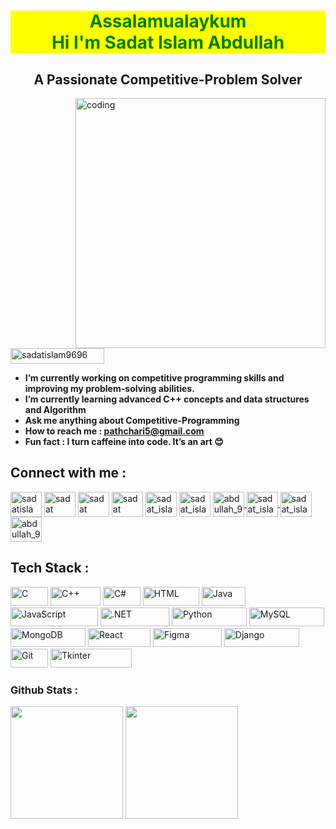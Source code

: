 <!--<img src="https://camo.githubusercontent.com/3167026abe932fe28cb61a7308549da706bc1a8ee81a3cc3169ea75991d2e3d5/68747470733a2f2f692e6962622e636f2f6b3234343135622f4769746875622d42616e6e65722e676966">-->



<h1 align="center" style="color: green !important; background-color: yellow;">
    Assalamualaykum <br> Hi I'm Sadat Islam Abdullah
</h1>



<h2 align="center">A Passionate Competitive-Problem Solver</h2></p>
<!--<h3 align="center">Innovative coder crafting solutions that inspire</h3>-->
<img align="right" alt="coding" width="400" src = "https://user-images.githubusercontent.com/55389276/140866485-8fb1c876-9a8f-4d6a-98dc-08c4981eaf70.gif">

 <p align="left"> 
  <img src="https://komarev.com/ghpvc/?username=sadatislam9696&label=Profile%20views&color=0e75b6&style=flat" alt="sadatislam9696" width="150" height="25" />
</p>





-  <b>I’m currently working on competitive programming skills and improving my problem-solving abilities.</b>
-  <b>I’m currently learning **advanced C++ concepts and data structures and Algorithm**</b>
-  <b>Ask me anything about Competitive-Programming</b>
-  <b>How to reach me : **pathchari5@gmail.com**</b>
-  <b>Fun fact : I turn caffeine into code. It’s an art 😊 </b>


<h2>Connect with me :</h2>
<p align="left">
<a href="https://x.com/sadatislam9696" target="blank"><img align="center" src="https://raw.githubusercontent.com/rahuldkjain/github-profile-readme-generator/master/src/images/icons/Social/twitter.svg" alt="sadatislam9696" height="40" width="50" /></a>
<a href="https://www.linkedin.com/in/sadat-islam-abdullah/" target="blank"><img align="center" src="https://raw.githubusercontent.com/rahuldkjain/github-profile-readme-generator/master/src/images/icons/Social/linked-in-alt.svg" alt="sadat islam" height="40" width="50" /></a>
<a href="https://www.facebook.com/Sadat9696" target="blank"><img align="center" src="https://raw.githubusercontent.com/rahuldkjain/github-profile-readme-generator/master/src/images/icons/Social/facebook.svg" alt="sadat islam" height="40" width="50" /></a>
<a href="https://www.youtube.com/c/sadat islam" target="blank"><img align="center" src="https://raw.githubusercontent.com/rahuldkjain/github-profile-readme-generator/master/src/images/icons/Social/youtube.svg" alt="sadat islam" height="40" width="50" /></a>
<a href="https://codeforces.com/profile/sadat_islam" target="blank"><img align="center" src="https://raw.githubusercontent.com/rahuldkjain/github-profile-readme-generator/master/src/images/icons/Social/codeforces.svg" alt="sadat_islam" height="40" width="50" /></a>
<a href="https://www.leetcode.com/sadat_islam" target="blank"><img align="center" src="https://raw.githubusercontent.com/rahuldkjain/github-profile-readme-generator/master/src/images/icons/Social/leet-code.svg" alt="sadat_islam" height="40" width="50" /></a>
<a href="https://www.codechef.com/users/abdullah_9696" target="_blank">
  <img align="center" src="https://cdn.jsdelivr.net/npm/simple-icons@3.1.0/icons/codechef.svg" alt="abdullah_9696" height="40" width="50" />
</a>
<a href="https://atcoder.jp/users/sadat_islam" target="_blank">
  <img align="center" src="https://img.atcoder.jp/assets/icon/avatar.png" alt="sadat_islam" height="40" width="50" />
</a>
<a href="https://cses.fi/user/180682" target="_blank">
  <img align="center" src="https://cses.fi/logo.png?1" alt="sadat_islam" height="40" width="50" />
</a>
<a href="https://lightoj.com/user/abdullah_9696" target="_blank">
  <img align="center" src="https://static.lightoj.com/assets/loj-logo-inverted.png" alt="abdullah_9696" height="40" width="50" />
</a>


</p>

<h2>Tech Stack :</h2>

<img src="https://img.shields.io/badge/C-61DAFB?style=plastic&logo=C&logoColor=black" alt="C" style="width: 60px; height: 30px;"> <img src="https://img.shields.io/badge/C++-000000?style=plastic&logo=c%2B%2B&logoColor=white" alt="C++" style="width: 80px; height: 30px;"> <img src="https://img.shields.io/badge/C%23-28A745?style=plastic&logo=c-sharp&logoColor=black" alt="C#" style="width: 60px; height: 30px;"> <img src="https://img.shields.io/badge/HTML-61DAFB?style=plastic&logo=html5&logoColor=black" alt="HTML" style="width: 90px; height: 30px;"> <img src="https://img.shields.io/badge/Java-000000?style=plastic&logo=java&logoColor=white" alt="Java" style="width: 70px; height: 30px;"> <img src="https://img.shields.io/badge/JavaScript-28A745?style=plastic&logo=javascript&logoColor=white" alt="JavaScript" style="width: 140px; height: 30px;"> <img src="https://img.shields.io/badge/.NET-61DAFB?style=plastic&logo=.net&logoColor=black" alt=".NET" style="width: 110px; height: 30px;"> <img src="https://img.shields.io/badge/Python-000000?style=plastic&logo=python&logoColor=white" alt="Python" style="width: 120px; height: 30px;"> <img src="https://img.shields.io/badge/MySQL-28A745?style=plastic&logo=mysql&logoColor=black" alt="MySQL" style="width: 120px; height: 30px;"> <img src="https://img.shields.io/badge/MongoDB-61DAFB?style=plastic&logo=mongodb&logoColor=black" alt="MongoDB" style="width: 120px; height: 30px;"> <img src="https://img.shields.io/badge/React-000000?style=plastic&logo=react&logoColor=white" alt="React" style="width: 100px; height: 30px;"> <img src="https://img.shields.io/badge/Figma-28A745?style=plastic&logo=figma&logoColor=black" alt="Figma" style="width: 110px; height: 30px;"> <img src="https://img.shields.io/badge/Django-61DAFB?style=plastic&logo=django&logoColor=black" alt="Django" style="width: 120px; height: 30px;"> <img src="https://img.shields.io/badge/Git-000000?style=plastic&logo=git&logoColor=white" alt="Git" style="width: 60px; height: 30px;"> <img src="https://img.shields.io/badge/Tkinter-28A745?style=plastic&logo=python&logoColor=black" alt="Tkinter" style="width: 130px; height: 30px;">




#### <h3> Github Stats : </h3>
<p float="left">
<img height="180em" src="https://github-readme-stats.vercel.app/api?username=sadatislam9696&show_icons=true&hide_border=true&&count_private=true&include_all_commits=true" /> 
<img height="180em" src="https://github-readme-stats.vercel.app/api/top-langs/?username=sadatislam9696&show_icons=true&hide_border=true&layout=compact&langs_count=8"/>
</p>



